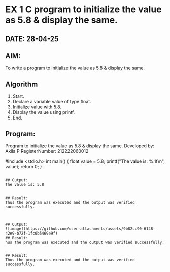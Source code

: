 # EX 1 C program to initialize the value as 5.8 & display the same.
## DATE: 28-04-25
## AIM:
To write a program to initialize the value as 5.8 & display the same.

## Algorithm
1. Start.
2. Declare a variable value of type float.
3. Initialize value with 5.8.
4. Display the value using printf.
5. End.      

## Program:

Program to initialize the value as 5.8 & display the same.
Developed by: Akila P
RegisterNumber: 212222060012

#include <stdio.h>
int main()
{
    float value = 5.8;
    printf("The value is: %.1f\n", value);
    return 0;
}
```

## Output:
The value is: 5.8


## Result:
Thus the program was executed and the output was verified successfully.



## Output:
![image](https://github.com/user-attachments/assets/9b82cc90-6148-42e9-b72f-1fc0b5469e9f)
## Result:
hus the program was executed and the output was verified successfully.


## Result:
Thus the program was executed and the output was verified successfully.
